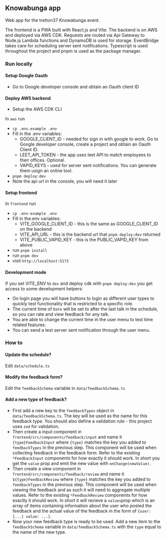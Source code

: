 ## Knowabunga app

Web app for the tretton37 Knowabunga event.

The frontend is a PWA built with React.js and Vite.
The backend is on AWS and deployed via AWS CDK. Requests are routed via Api Gateway to Node.js Lambda functions and DynamoDB is used for storage.
EventBridge takes care for scheduling server sent notifications.
Typescript is used throughout the project and pnpm is used as the package manager.

### Run locally

#### Setup Google Oauth

- Go to Google developer console and obtain an Oauth client ID

#### Deploy AWS backend

- Setup the AWS CDK CLI

In `aws` run

- `cp .env.example .env`
- Fill in the .env variables:
  - GOOGLE_CLIENT_ID - needed for sign in with google to work. Go to Google developer console, create a project and obtain an Oauth Client ID.
  - LEET_API_TOKEN - the app uses leet API to match employees to their offices. Optional.
  - VAPID_KEYS - used for server sent notifications. You can generate them usign an online tool.
- `pnpm deploy:dev`
- Note the api url in the console, you will need it later

#### Setup frontend

In `frontend` run

- `cp .env-example .env`
- Fill in the.env variables:
  - VITE_GOOGLE_CLIENT_ID - this is the same as GOOGLE_CLIENT_ID on the backend
  - VITE_API_URL - this is the backend url that `pnpm deploy:dev` returned
  - VITE_PUBLIC_VAPID_KEY - this is the PUBLIC_VAPID_KEY from above
- run `pnpm install`
- run `pnpm dev`
- visit `http://localhost:5173`

#### Development mode

If you set VITE_ENV to `dev` and deploy cdk with `pnpm deploy:dev` you get access to some development helpers:

- On login page you will have buttons to login as different user types to quickly test functionality that is restricted to a specific role.
- The current time of `Date` will be set to after the last talk in the schedule, so you can rate and view feedback for any talk.
- You are able to change the current time in the user menu to test time related features.
- You can send a test server sent notification through the user menu.

### How to

#### Update the schedule?

Edit `data/schedule.ts`

#### Modify the feedback form?

Edit the `feedbackSchema` variable in `data/feedbackSchema.ts`

#### Add a new type of feedback?

- First add a new key to the `feedbackTypes` object in `data/feedbackSchema.ts`. The key will be used as the name for this feedback type. You should also define a validation rule - this project uses `zod` for validation.
- Then create a input component in `frontend/src/components/feedback/input` and name it `{type}FeedbackInput` where `{type}` matches the key you added to `feedbackTypes` in the previous step.
  This component will be used when collecting feedback in the feedback form. Refer to the existing `*FeedbackInput` components for how exactly it should work. In short you get the `value` prop and emit the new value with `onChange(newValue)`.
- Then create a view component in `frontend/src/components/feedback/review` and name it `${type}FeedbackReview` where `{type}` matches the key you added to `feedbackTypes` in the previous step.
  This component will be used when viewing the feedback and as such it will need to aggregate multiple values. Refer to the existing `*FeedbackReview` components for how exactly it should work. In short it will recieve a `values`prop which is an array of items containing information about the user who posted the feedback and the actual value of the feedback in the form of `{user: {...} value: ...}`.
- Now your new feedback type is ready to be used. Add a new item to the `feedbackSchema` variable in `data/feedbackSchema.ts` with the `type` equal to the name of the new type.
